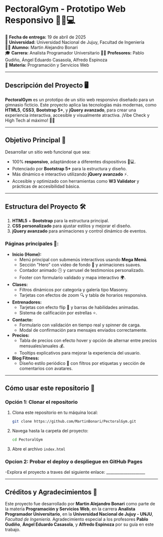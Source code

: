 # **PectoralGym - Prototipo Web Responsivo 🏋️‍♂️💻**


📅 **Fecha de entrega:** 19 de abril de 2025  
📍 **Universidad:** Universidad Nacional de Jujuy, Facultad de Ingeniería  
👨‍💻 **Alumno:** Martin Alejandro Bonari  
🎓 **Carrera:** Analista Programador Universitario
👨‍🏫 **Profesores:** Pablo Gudiño, Ángel Eduardo Casasola, Alfredo Espinoza  
📝 **Materia:** Programación y Servicios Web  

---

## **Descripción del Proyecto 🖥️**
**PectoralGym** es un prototipo de un sitio web responsivo diseñado para un gimnasio ficticio. Este proyecto aplica las tecnologías más modernas, como **HTML5**, **CSS3**, **Bootstrap 5+**, y **jQuery avanzado**, para crear una experiencia interactiva, accesible y visualmente atractiva. ¡Vibe Check y High Tech al máximo! 💪✨

---

## **Objetivo Principal 🎯**
Desarrollar un sitio web funcional que sea:
- 100% **responsivo**, adaptándose a diferentes dispositivos 📱💻.
- Potenciado por **Bootstrap 5+** para la estructura y diseño.
- Más dinámico e interactivo utilizando **jQuery avanzado** ⚡.
- Accesible y optimizado con herramientas como **W3 Validator** y prácticas de accesibilidad básica.

---

## **Estructura del Proyecto 🛠️**
1. **HTML5** + **Bootstrap** para la estructura principal.  
2. **CSS personalizado** para ajustar estilos y mejorar el diseño.  
3. **jQuery avanzado** para animaciones y control dinámico de eventos.  

### **Páginas principales 📄:**
- **Inicio (Home):**
  - Menú principal con submenús interactivos usando **Mega Menú**.
  - Sección "Hero" con video de fondo 🎥 y animaciones suaves.
  - Contador animado 🕒 y carrusel de testimonios personalizado.
  - Footer con formulario validado y mapa interactivo 🌍.
- **Clases:**
  - Filtros dinámicos por categoría y galería tipo Masonry.
  - Tarjetas con efectos de zoom 🔍 y tabla de horarios responsiva.
- **Entrenadores:**
  - Tarjetas con efecto flip 🔄 y barras de habilidades animadas.
  - Sistema de calificación por estrellas ⭐.
- **Contacto:**
  - Formulario con validación en tiempo real y spinner de carga.
  - Modal de confirmación para mensajes enviados correctamente.
- **Precios:**
  - Tabla de precios con efecto hover y opción de alternar entre precios mensuales/anuales 💰.
  - Tooltips explicativos para mejorar la experiencia del usuario.
- **Blog Fitness:**
  - Diseño estilo periódico 📰 con filtros por etiquetas y sección de comentarios con avatares.

---

## **Cómo usar este repositorio 📂**
### **Opción 1: Clonar el repositorio**
1. Clona este repositorio en tu máquina local:
   ```bash
   git clone https://github.com/MartinBonari/PectoralGym.git
2. Navega hasta la carpeta del proyecto:
   ```bash
   cd PectoralGym
3. Abre el archivo `index.html`

### **Opcion 2: Probar el deploy o despliegue en GitHub Pages**
-Explora el proyecto a traves del siguiente enlace: ____________________


---

## **Créditos y Agradecimientos 🙌**
Este proyecto fue desarrollado por **Martin Alejandro Bonari** como parte de la materia **Programación y Servicios Web**, en la carrera **Analista Programador Universitario**, en la **Universidad Nacional de Jujuy - UNJU**, *Facultad de Ingeniería*. Agradecimiento especial a los profesores **Pablo Gudiño**, **Ángel Eduardo Casasola**, y **Alfredo Espinoza** por su guía en este trabajo.
